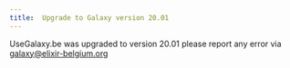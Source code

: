 ```yaml
---
title:  Upgrade to Galaxy version 20.01
---
```


UseGalaxy.be was upgraded to version 20.01 please report any error via galaxy@elixir-belgium.org

